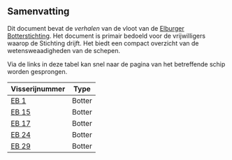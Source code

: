 ## Samenvatting

Dit document bevat de *verhalen* van de vloot van de [Elburger Botterstichting](https://www.botterselburg.nl). 
Het document is primair bedoeld voor de vrijwilligers waarop de Stichting drijft. Het biedt een compact 
overzicht van de wetensweaadigheden van de schepen.

Via de links in deze tabel kan snel naar de pagina van het betreffende schip worden gesprongen.

| Visserijnummer  | Type                             |   
|-----------------|----------------------------------|  
| [EB 1 ](#eb-1)  | Botter                           |
| [EB 15](#eb-15) | Botter                           |
| [EB 17](#eb-17) | Botter                           |
| [EB 24](#eb-24) | Botter                           |
| [EB 29](#eb-29) | Botter                           |
